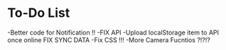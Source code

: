 # To-Do List

-Better code for Notification !!
-FIX API 
-Upload localStorage item to API once online FIX SYNC DATA
-Fix CSS !!!
-More Camera Fucntios ?!?!?

